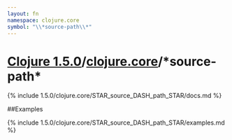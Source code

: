 ```yaml
---
layout: fn
namespace: clojure.core
symbol: "\\*source-path\\*"
---
```


# [Clojure 1.5.0](../../)/[clojure.core](../)/\*source-path\*

{% include 1.5.0/clojure.core/STAR_source_DASH_path_STAR/docs.md %}

##Examples

{% include 1.5.0/clojure.core/STAR_source_DASH_path_STAR/examples.md %}

